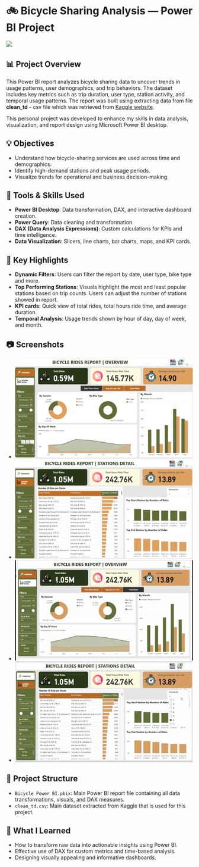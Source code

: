 # 🚲 Bicycle Sharing Analysis — Power BI Project

<img src=https://miro.medium.com/v2/resize:fit:4096/1*GJ45uUnc49T-D5LdYn7CfQ.jpeg>

## 📊 Project Overview
This Power BI report analyzes bicycle sharing data to uncover trends in usage patterns, user demographics, and trip behaviors. The dataset includes key metrics such as trip duration, user type, station activity, and temporal usage patterns. The report was built using extracting data from file **clean_td** - csv file which was retrieved from [Kaggle website](https://www.kaggle.com/datasets/whitanyaalexander/google-data-analytics-capstone-cyclistic-2023/code).

This personal project was developed to enhance my skills in data analysis, visualization, and report design using Microsoft Power BI desktop.

## 💡 Objectives
- Understand how bicycle-sharing services are used across time and demographics.
- Identify high-demand stations and peak usage periods.
- Visualize trends for operational and business decision-making.

## 🔧 Tools & Skills Used
- **Power BI Desktop**: Data transformation, DAX, and interactive dashboard creation.
- **Power Query**: Data cleaning and transformation.
- **DAX (Data Analysis Expressions)**: Custom calculations for KPIs and time intelligence.
- **Data Visualization**: Slicers, line charts, bar charts, maps, and KPI cards.

## 📌 Key Highlights
- **Dynamic Filters**: Users can filter the report by date, user type, bike type and more.
- **Top Performing Stations**: Visuals highlight the most and least popular stations based on trip counts. Users can adjust the number of stations showed in report.
- **KPI cards**: Quick view of total rides, total hours ride time, and average duration.
- **Temporal Analysis**: Usage trends shown by hour of day, day of week, and month.

## 📷 Screenshots
- ![Overview Page](images/Overview.png)
- ![Stations Detail Page](images/station_detail.png)
- ![Dynamic Filters & Slicers](images/dynamic_filters.gif)
- ![Dynamic Filters top n stations to show](images/dynamic_filters_top_stations.gif)

## 📁 Project Structure
- `Bicycle Power BI.pbix`: Main Power BI report file containing all data transformations, visuals, and DAX measures.
- `clean_td.csv`: Main dataset extracted from Kaggle that is used for this project.

## 🧠 What I Learned
- How to transform raw data into actionable insights using Power BI.
- Effective use of DAX for custom metrics and time-based analysis.
- Designing visually appealing and informative dashboards.
